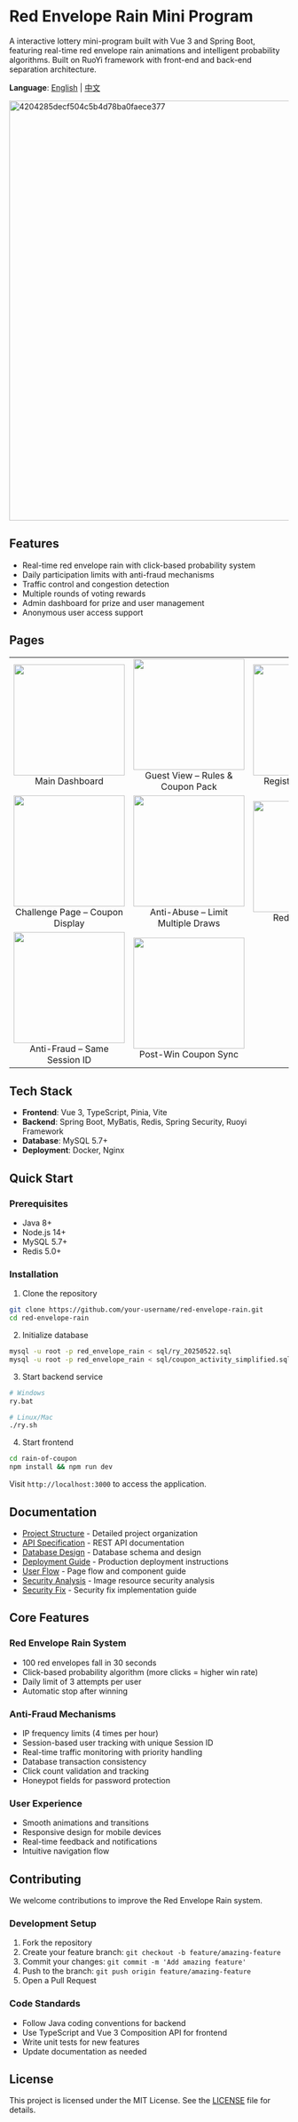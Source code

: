 # Red Envelope Rain Mini Program

A interactive lottery mini-program built with Vue 3 and Spring Boot, featuring real-time red envelope rain animations and intelligent probability algorithms. Built on RuoYi framework with front-end and back-end separation architecture.

**Language**: [English](./README.md) | [中文](./README.cn.md)

<img width="1199" height="756" alt="4204285decf504c5b4d78ba0faece377" src="https://github.com/user-attachments/assets/9f3ef837-6ee6-48dc-a1f4-84d06d6c46b7" />

## Features

- Real-time red envelope rain with click-based probability system
- Daily participation limits with anti-fraud mechanisms
- Traffic control and congestion detection
- Multiple rounds of voting rewards
- Admin dashboard for prize and user management
- Anonymous user access support

## Pages

<table>
  <tr>
    <td align="center">
      <img src="https://github.com/user-attachments/assets/d2e0c30d-af28-4b50-a8dd-5b409daeecb3" width="200"><br>
      Main Dashboard
    </td>
    <td align="center">
      <img src="https://github.com/user-attachments/assets/8a841fce-f5bd-455d-aa9c-2be97f212620" width="200"><br>
      Guest View – Rules & Coupon Pack
    </td>
    <td align="center">
      <img src="https://github.com/user-attachments/assets/37017394-d83d-41ee-8a92-3f14516028fd" width="200"><br>
      Registered User View
    </td>
    <td align="center">
      <img src="https://github.com/user-attachments/assets/26a0d42e-abef-46ac-8d2d-e18f53c73a63" width="200"><br>
      Coupon Page – Winning User
    </td>
  </tr>
  <tr>
     <td align="center">
      <img src="https://github.com/user-attachments/assets/59a6803d-c1f7-4926-956d-d71deb245e2a" width="200"><br>
      Challenge Page – Coupon Display
    </td>
    <td align="center">
      <img src="https://github.com/user-attachments/assets/307de466-9e0c-4413-b829-df89f2009d27" width="200"><br>
      Anti-Abuse – Limit Multiple Draws
    </td>
    <td align="center">
      <img src="https://github.com/user-attachments/assets/9a9982a0-19d2-4720-9285-1a6ae3bcfb89" width="200"><br>
      Red Packet Entry
    </td>
    <td align="center">
      <img src="https://github.com/user-attachments/assets/39dbfcbc-f070-4846-af1d-a5f53460e142" width="200"><br>
      Winning Confirmation
    </td>
  </tr>
  <tr>
   <td align="center">
      <img src="https://github.com/user-attachments/assets/3c08099d-8b61-44b1-b636-8e6c15d43dec" width="200"><br>
      Anti-Fraud – Same Session ID
    </td> 
    <td align="center">
      <img src="https://github.com/user-attachments/assets/08bf5932-b64c-41b2-aca9-e5217cbb60b6" width="200"><br>
      Post-Win Coupon Sync
    </td>
  </tr>
</table>

## Tech Stack

- **Frontend**: Vue 3, TypeScript, Pinia, Vite
- **Backend**: Spring Boot, MyBatis, Redis, Spring Security, Ruoyi Framework
- **Database**: MySQL 5.7+
- **Deployment**: Docker, Nginx

## Quick Start

### Prerequisites

- Java 8+
- Node.js 14+
- MySQL 5.7+
- Redis 5.0+

### Installation

1. Clone the repository
```bash
git clone https://github.com/your-username/red-envelope-rain.git
cd red-envelope-rain
```

2. Initialize database
```bash
mysql -u root -p red_envelope_rain < sql/ry_20250522.sql
mysql -u root -p red_envelope_rain < sql/coupon_activity_simplified.sql
```

3. Start backend service
```bash
# Windows
ry.bat

# Linux/Mac
./ry.sh
```

4. Start frontend
```bash
cd rain-of-coupon
npm install && npm run dev
```

Visit `http://localhost:3000` to access the application.

## Documentation

- [Project Structure](./docs/project-structure.md) - Detailed project organization
- [API Specification](./docs/api-specification.md) - REST API documentation
- [Database Design](./docs/database-design.md) - Database schema and design
- [Deployment Guide](./docs/deployment-guide.md) - Production deployment instructions
- [User Flow](./docs/user-flow.md) - Page flow and component guide
- [Security Analysis](./docs/security-analysis.md) - Image resource security analysis
- [Security Fix](./docs/security-fix-implementation.md) - Security fix implementation guide

## Core Features

### Red Envelope Rain System
- 100 red envelopes fall in 30 seconds
- Click-based probability algorithm (more clicks = higher win rate)
- Daily limit of 3 attempts per user
- Automatic stop after winning

### Anti-Fraud Mechanisms
- IP frequency limits (4 times per hour)
- Session-based user tracking with unique Session ID
- Real-time traffic monitoring with priority handling
- Database transaction consistency
- Click count validation and tracking
- Honeypot fields for password protection

### User Experience
- Smooth animations and transitions
- Responsive design for mobile devices
- Real-time feedback and notifications
- Intuitive navigation flow

## Contributing

We welcome contributions to improve the Red Envelope Rain system.

### Development Setup

1. Fork the repository
2. Create your feature branch: `git checkout -b feature/amazing-feature`
3. Commit your changes: `git commit -m 'Add amazing feature'`
4. Push to the branch: `git push origin feature/amazing-feature`
5. Open a Pull Request

### Code Standards

- Follow Java coding conventions for backend
- Use TypeScript and Vue 3 Composition API for frontend
- Write unit tests for new features
- Update documentation as needed

## License

This project is licensed under the MIT License. See the [LICENSE](./LICENSE) file for details.
